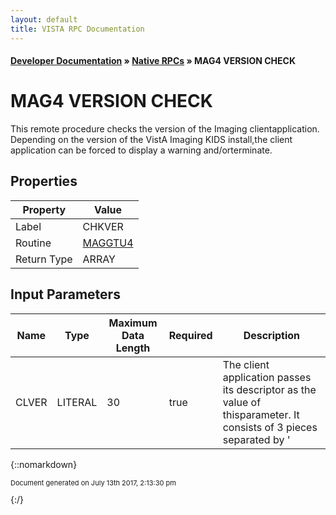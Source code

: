 ```yaml
---
layout: default
title: VISTA RPC Documentation
---
```


#### [Developer Documentation](../index) &#187; [Native RPCs](TableOfContents) &#187; MAG4 VERSION CHECK<br/>
# MAG4 VERSION CHECK

This remote procedure checks the version of the Imaging clientapplication. Depending on the version of the VistA Imaging KIDS install,the client application can be forced to display a warning and/orterminate.

## Properties

Property | Value
--- | ---
Label | CHKVER
Routine | [MAGGTU4](http://code.osehra.org/dox/Routine_MAGGTU4_source.html)
Return Type | ARRAY


## Input Parameters

Name | Type | Maximum Data Length | Required | Description
--- | --- | --- | --- | ---
CLVER | LITERAL | 30 | true | The client application passes its descriptor as the value of thisparameter. It consists of 3 pieces separated by &#x27;|&#x27;:   |01: Version (Major.Minor.Patch.Build)  |02: empty or &quot;RIV&quot; for remote image view clients  |03: Client name (&quot;CAPTURE&quot;, &quot;CLUTILS&quot;, &quot;DISPLAY&quot;,        &quot;TELEREADER&quot;, or &quot;VISTARAD&quot;) For example, the Clinical Display client Version 3.0 Patch 8 Build (testversion) 21 will pass &quot;3.0.8.21||DISPLAY&quot; as the value of this parameter.If the same client is used for remote image view, the parameter will havethe &quot;3.0.8.21|RIV|DISPLAY&quot; value.



{::nomarkdown} <br/><p style="font-size: 11px">Document generated on July 13th 2017, 2:13:30 pm</p>{:/}